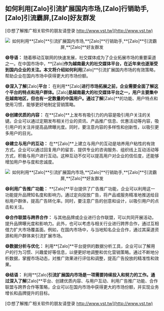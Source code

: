 ## **如何利用**[Zalo]**引流扩展国内市场,**[Zalo]**行销助手,**[Zalo]**引流霸屏,**[Zalo]**好友群发**

[😍想了解推广相关软件的朋友请登录 http://www.vst.tw](http://www.vst.tw)

 <center><img src="https://vst.tw/MP4/tuiguang/png/2.png" alt="如何利用**[Zalo]**引流扩展国内市场,**[Zalo]**行销助手,**[Zalo]**引流霸屏,**[Zalo]**好友群发"></center>

**😄导语：**
随着移动互联网的快速发展，社交媒体成为了企业拓展市场的重要渠道之一。在中国市场中，**[Zalo]**作为越南最大的社交媒体平台，在近年来也逐渐受到国内企业的关注。本文将介绍如何利用**[Zalo]**引流扩展国内市场的有效策略，帮助企业在国内市场中获得更大的市场份额。

**😄深入了解**[Zalo]**平台：**
在利用**[Zalo]**进行市场拓展之前，企业需要全面了解这个平台的特点和用户群体。**[Zalo]**是越南最大的社交媒体平台之一，用户主要集中在越南地区，但也有一定数量的中国用户。通过了解**[Zalo]**的功能、用户特点和使用习惯，能够更好地制定营销策略。

**😄创建优质的内容：**
在**[Zalo]**上发布有吸引力的内容是吸引用户关注的关键。企业可以通过定期发布相关行业的资讯、产品推广信息、优惠活动等内容，吸引用户的关注并提高品牌曝光度。同时，要注意内容的多样性和创新性，以吸引更多用户的目光。

**😄建立与用户的互动：**
在**[Zalo]**上建立与用户的互动是培养用户粘性的有效方式。企业可以通过回复用户的留言、提供专业的咨询服务、组织线上互动活动等方式，积极与用户进行互动。这种互动不仅可以提高用户对企业的信任度，还能够增加用户参与度和忠诚度。

 <center><img src="https://vst.tw/MP4/tuiguang/png/8.png" alt="如何利用**[Zalo]**引流扩展国内市场,**[Zalo]**行销助手,**[Zalo]**引流霸屏,**[Zalo]**好友群发"></center>

**😄利用广告推广功能：**
**[Zalo]**平台提供了广告推广功能，企业可以利用这一功能提升品牌知名度和影响力。通过定向投放广告，将产品或服务精准地推送给目标用户群体，提高广告转化率。同时，要注意广告的创意和设计，以吸引用户的点击和关注。

**😄合作联盟与跨界合作：**
与其他品牌或企业进行合作联盟，可以共同开展活动，提升品牌曝光度和影响力。此外，也可以考虑与相关行业进行跨界合作，通过互相借力扩大市场覆盖面。例如，在国内市场中，与当地知名企业合作，通过其渠道资源和用户群体来引流扩展市场。

**😄数据分析与优化：**
利用**[Zalo]**平台提供的数据分析工具，企业可以了解用户的行为习惯、兴趣爱好等信息，以便更好地调整和优化营销策略。通过不断地分析数据，掌握市场动态，对推广效果进行评估和调整，提高广告投放的精准性和效果。

**😄结语：**
利用**[Zalo]**引流扩展国内市场是一项需要持续投入和努力的工作。通过深入了解**[Zalo]**平台、创建优质内容、与用户互动、利用广告推广功能、合作联盟与跨界合作等策略，企业可以在国内市场中获得更大的市场份额，并实现业务增长和品牌提升的目标。

[😍想了解推广相关软件的朋友请登录 http://www.vst.tw](http://www.vst.tw)



